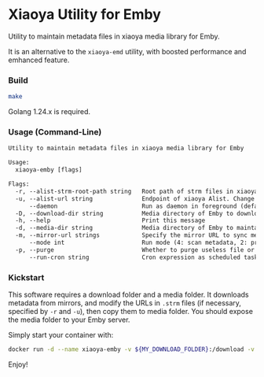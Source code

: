 # Xiaoya Utility for Emby

Utility to maintain metadata files in xiaoya media library for Emby.

It is an alternative to the `xiaoya-emd` utility, with boosted performance and emhanced feature.

### Build

```bash
make
```

Golang 1.24.x is required.

### Usage (Command-Line)

```txt
Utility to maintain metadata files in xiaoya media library for Emby

Usage:
  xiaoya-emby [flags]

Flags:
  -r, --alist-strm-root-path string   Root path of strm files in xiaoya Alist (default "/d")
  -u, --alist-url string              Endpoint of xiaoya Alist. Change this value will result to url overide in strm file (default "http://xiaoya.host:5678")
      --daemon                        Run as daemon in foreground (default true)
  -D, --download-dir string           Media directory of Emby to download metadata to (default "/download")
  -h, --help                          Print this message
  -d, --media-dir string              Media directory of Emby to maintain metadata (default "/media")
  -m, --mirror-url strings            Specify the mirror URL to sync metadata from
      --mode int                      Run mode (4: scan metadata, 2: preserved bit, 1: sync metadata) (default 7)
  -p, --purge                         Whether to purge useless file or directory when media is no longer available (default true)
      --run-cron string               Cron expression as scheduled task. Must run as daemon. (default "0 0 * * *")
```

### Kickstart

This software requires a download folder and a media folder. It downloads metadata from mirrors, and modify the URLs in `.strm` files (if necessary, specified by `-r` and `-u`), then copy them to media folder. You should expose the media folder to your Emby server.

Simply start your container with:

```bash
docker run -d --name xiaoya-emby -v ${MY_DOWNLOAD_FOLDER}:/download -v ${MY_MEDIA_FOLDER}:/media universonic/xiaoya-emby
```

Enjoy!
